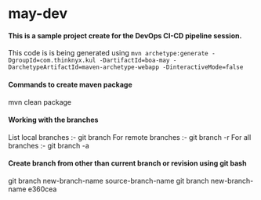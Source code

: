 # may-dev
#### This is a sample project create for the DevOps CI-CD pipeline session.
This code is is being generated using `mvn archetype:generate -DgroupId=com.thinknyx.kul -DartifactId=boa-may -DarchetypeArtifactId=maven-archetype-webapp -DinteractiveMode=false`

#### Commands to create maven package
mvn clean package

#### Working with the branches
List local branches :- git branch
For remote branches :- git branch -r
For all branches :- git branch -a

#### Create branch from other than current branch or revision using git bash

git branch new-branch-name source-branch-name
git branch new-branch-name e360cea
